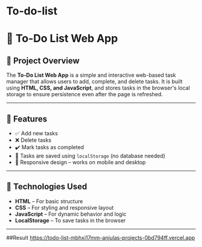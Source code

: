 # To-do-list
# 📝 To-Do List Web App

## 📌 Project Overview
The **To-Do List Web App** is a simple and interactive web-based task manager that allows users to add, complete, and delete tasks. It is built using **HTML, CSS, and JavaScript**, and stores tasks in the browser's local storage to ensure persistence even after the page is refreshed.

---

## 🚀 Features
- ✅ Add new tasks
- ❌ Delete tasks
- ✔️ Mark tasks as completed
- 💾 Tasks are saved using `localStorage` (no database needed)
- 📱 Responsive design – works on mobile and desktop

---

## 🔧 Technologies Used
- **HTML** – For basic structure  
- **CSS** – For styling and responsive layout  
- **JavaScript** – For dynamic behavior and logic  
- **LocalStorage** – To save tasks in the browser

---
##Result
https://todo-list-mbhxi17mm-anjulas-projects-0bd794ff.vercel.app

